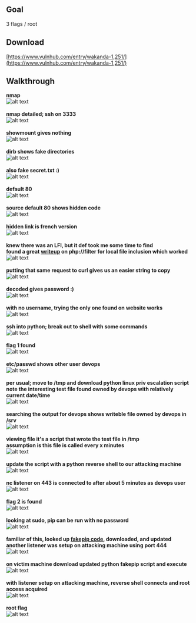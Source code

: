 ## Goal
3 flags / root

## Download
[https://www.vulnhub.com/entry/wakanda-1,251/](https://www.vulnhub.com/entry/wakanda-1,251/)

## Walkthrough
**nmap**
<br>![alt text](imgs/nmap.png)
<br><br>
**nmap detailed; ssh on 3333**
<br>![alt text](imgs/nmap-detailed.png)
<br><br>
**showmount gives nothing**
<br>![alt text](imgs/showmount.png)
<br><br>
**dirb shows fake directories**
<br>![alt text](imgs/dirb.png)
<br><br>
**also fake secret.txt :)**
<br>![alt text](imgs/secretlolz.png)
<br><br>
**default 80**
<br>![alt text](imgs/default80.png)
<br><br>
**source default 80 shows hidden code**
<br>![alt text](imgs/sourcedefault80.png)
<br><br>
**hidden link is french version**
<br>![alt text](imgs/default80fr.png)
<br><br>
**knew there was an LFI, but it def took me some time to find**<br>
**found a great [writeup](https://www.idontplaydarts.com/2011/02/using-php-filter-for-local-file-inclusion/) on php://filter for local file inclusion which worked**
<br>![alt text](imgs/phpbase64encode.png)
<br><br>
**putting that same request to curl gives us an easier string to copy**
<br>![alt text](imgs/curl.png)
<br><br>
**decoded gives password :)**
<br>![alt text](imgs/burpdecode.png)
<br><br>
**with no username, trying the only one found on website works**
<br>![alt text](imgs/sshmamadou.png)
<br><br>
**ssh into python; break out to shell with some commands**
<br>![alt text](imgs/python2shell.png)
<br><br>
**flag 1 found**
<br>![alt text](imgs/flag1.png)
<br><br>
**etc/passwd shows other user devops**
<br>![alt text](imgs/passwd.png)
<br><br>
**per usual; move to /tmp and download python linux priv escalation script**<br>
**note the interesting test file found owned by devops with relatively current date/time**
<br>![alt text](imgs/enum.png)
<br><br>
**searching the output for devops shows writeble file owned by devops in /srv**
<br>![alt text](imgs/enum2.png)
<br><br>
**viewing file it's a script that wrote the test file in /tmp**<br>
**assumption is this file is called every x minutes**
<br>![alt text](imgs/antivirus.png)
<br><br>
**update the script with a python reverse shell to our attacking machine**
<br>![alt text](imgs/pyrev.png)
<br><br>
**nc listener on 443 is connected to after about 5 minutes as devops user**
<br>![alt text](imgs/devopsrevshell.png)
<br><br>
**flag 2 is found**
<br>![alt text](imgs/flag2.png)
<br><br>
**looking at sudo, pip can be run with no password**
<br>![alt text](imgs/sudopip.png)
<br><br>
**familiar of this, looked up [fakepip code](https://github.com/0x00-0x00/FakePip), downloaded, and updated**<br>
**another listener was setup on attacking machine using port 444**
<br>![alt text](imgs/fakepip.png)
<br><br>
**on victim machine download updated python fakepip script and execute**
<br>![alt text](imgs/runfakepip.png)
<br><br>
**with listener setup on attacking machine, reverse shell connects and root access acquired**
<br>![alt text](imgs/rootrevshell.png)
<br><br>
**root flag**
<br>![alt text](imgs/rootflag.png)
<br><br>
